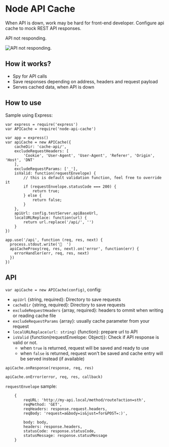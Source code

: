 Node API Cache
======
When API is down, work may be hard for front-end developer.
Configure api cache to mock REST API responses.

API not responding.

![API not responding.](docs/OqWCFTn.gif)

How it works?
------
- Spy for API calls
- Save responses depending on address, headers and request payload
- Serves cached data, when API is down


How to use
------

Sample using Express:
```
var express = require('express')
var APICache = require('node-api-cache')

var app = express()
var apiCache = new APICache({
	cacheDir: 'cache-api/',
	excludeRequestHeaders: [
		'Cookie', 'User-Agent', 'User-Agent', 'Referer', 'Origin', 'Host', 'DNT'
	],
	excludeRequestParams: ['_'],
	isValid: function(requestEnvelope) {
		// this is default validation function, feel free to override it
		if (requestEnvelope.statusCode === 200) {
			return true;
		} else {
			return false;
		}
	},
	apiUrl: config.testServer.apiBaseUrl,
	localURLReplace: function(url) {
		return url.replace('/api/', '')
	}
})

app.use('/api', function (req, res, next) {
  process.stdout.write('🐷  ')
  apiCacheProxy(req, res, next).on('error', function(err) {
    errorHandler(err, req, res, next)
  })
})
```


API
------
`var apiCache = new APICache(config)`, config:
- `apiUrl` {string, required}: Directory to save requests
- `cacheDir` {string, required}: Directory to save requests
- `excludeRequestHeaders` {array, required}: headers to ommit when writing or reading cache file
- `excludeRequestParams` {array}: usually cache parameter from your request
- `localURLReplace(url: string)` {function}: prepare url to API
- `isValid` {function(requestEnvelope: Object)}: Check if API response is valid or not.
    - when `true` is returned, request will be saved and ready to use
    - when `false` is returned, request won't be saved and cache entry will be
      served instead (if available)

`apiCache.onResponse(response, req, res)`

`apiCache.onError(error, req, res, callback)`

`requestEnvelope` sample:
```
	{
		reqURL: 'http://my-api.local/method/route?action=sth',
		reqMethod: 'GET',
		reqHeaders: response.request.headers,
		reqBody: 'request=a&body=is&just=for&POST=:)',

		body: body,
		headers: response.headers,
		statusCode: response.statusCode,
		statusMessage: response.statusMessage
	}
```
